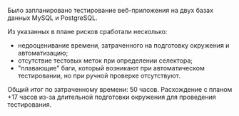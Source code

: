 Было запланировано тестирование веб-приложения на двух базах данных MySQL и PostgreSQL. 



Из указанных в плане рисков сработали несколько:
- недооценивание времени, затраченного на подготовку окружения и автоматизацию;
- отсутствие тестовых меток при определении селектора;
- "плавающие" баги, который возникают при автоматическом тестировании, но при ручной проверке отсутствуют.

Общий итог по затраченному времени: 50 часов. 
Расхождение с планом +17 часов из-за длительной подготовки окружения для проведения тестирования. 